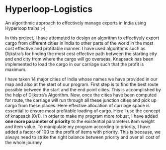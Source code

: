 # Hyperloop-Logistics
An algorithmic approach to effectively manage exports in India using Hyperloop trains ;-)

In this project, I have attempted to design an algorithm to effectively export cargo from 
different cities in India to other parts of the world in the most cost effective and
profitable manner. I have used algorithms such as Dijkstra’s for finding the most cost
effective path between the starting city and end city from where the cargo will go
overseas. Knapsack has been implemented to load the cargo in our carriage such that the
profit is maximum.

I have taken 14 major cities of India whose names we have provided in our map and also at the
start of our program. First step is to find the best route possible between the start and the
end point cities. This is accomplished by the help of Dijkstra’s Algorithm. Now, once the
cities have been computed for route, the carriage will run through all these junction
cities and pick up cargo from these places. Here effective allocation of carriage space
is essential to ensure most profitable loading of cargo. Here I use the concept of
knapsack (0/1). In order to make my program more robust, I have added **one more parameter
of priority** to the existential parameters item weight and item value. To manipulate my
program according to priority, I have added a factor of 100 to the profit of items with
priority. This is because, we always need to strike the right balance between priority and
over all cost of the whole journey
